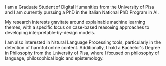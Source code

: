 I am a Graduate Student of Digital Humanities from the University of Pisa and I am currently pursuing a PhD in the
Italian National PhD Program in AI.

My research interests gravitate around explainable machine learning themes,
with a specific focus on case-based reasoning approaches to developing interpretable-by-design models.

I am also interested in Natural Language Processing tools, particularly in the detection of harmful online content.
Additionally, I hold a Bachelor's Degree in Philosophy from the University of Pisa, where I focused on philosophy of language,
philosophical logic and epistemology.

